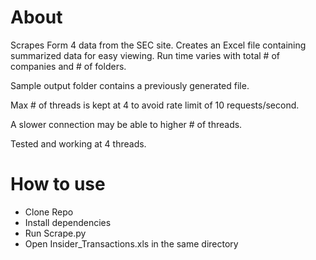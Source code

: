 # About
Scrapes Form 4 data from the SEC site. Creates an Excel file containing summarized data for easy viewing. Run time varies with total # of companies and # of folders.

Sample output folder contains a previously generated file.

Max # of threads is kept at 4 to avoid rate limit of 10 requests/second.

A slower connection may be able to higher # of threads.

Tested and working at 4 threads.

# How to use 
- Clone Repo
- Install dependencies
- Run Scrape.py
- Open Insider_Transactions.xls in the same directory





